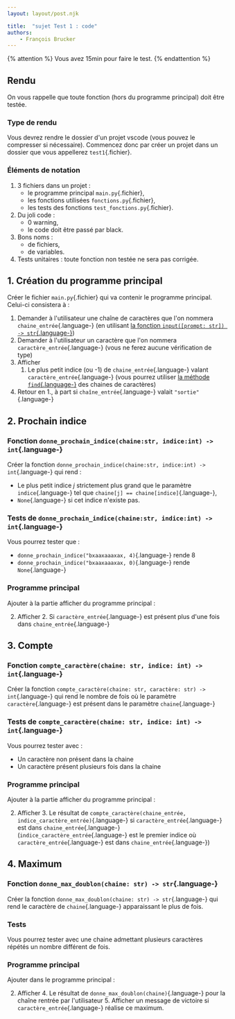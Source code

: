 ```yaml
---
layout: layout/post.njk

title:  "sujet Test 1 : code"
authors:
    - François Brucker
---
```


{% attention %}
Vous avez 15min pour faire le test.
{% endattention %}

## Rendu

On vous rappelle que toute fonction (hors du programme principal) doit être testée.

### Type de rendu

Vous devrez rendre le dossier d'un projet vscode (vous pouvez le compresser si nécessaire). Commencez donc par créer un projet dans un dossier que vous appellerez `test1`{.fichier}.

### Éléments de notation

1. 3 fichiers dans un projet :
    - le programme principal `main.py`{.fichier},
    - les fonctions utilisées `fonctions.py`{.fichier},
    - les tests des fonctions `test_fonctions.py`{.fichier}.
2. Du joli code :
    - 0 warning,
    - le code doit être passé par black.
3. Bons noms :
    - de fichiers,
    - de variables.
4. Tests unitaires : toute fonction non testée ne sera pas corrigée.

## 1. Création du programme principal

Créer le fichier `main.py`{.fichier} qui va contenir le programme principal. Celui-ci consistera à :

1. Demander à l'utilisateur une chaîne de caractères que l'on nommera `chaine_entrée`{.language-} (en utilisant [la fonction `input([prompt: str]) -> str`{.language-}](https://docs.python.org/fr/3/library/functions.html#input))
2. Demander à l'utilisateur un caractère que l'on nommera `caractère_entrée`{.language-} (vous ne ferez aucune vérification de type)
2. Afficher 
    1. Le plus petit indice (ou -1) de `chaine_entrée`{.language-} valant `caractère_entrée`{.language-} (vous pourrez utiliser [la méthode `find`{.language-}](https://docs.python.org/fr/3/library/stdtypes.html#str.find) des chaines de caractères)
3. Retour en 1., à part si `chaîne_entrée`{.language-} valait `"sortie"`{.language-}

## 2. Prochain indice

### Fonction `donne_prochain_indice(chaine:str, indice:int) -> int`{.language-}

Créer la fonction `donne_prochain_indice(chaine:str, indice:int) -> int`{.language-} qui rend :

- Le plus petit indice $j$ strictement plus grand que le paramètre `indice`{.language-} tel que `chaine[j] == chaine[indice]`{.language-},
- `None`{.language-} si cet indice n'existe pas.

### Tests de `donne_prochain_indice(chaine:str, indice:int) -> int`{.language-}

Vous pourrez tester que :

- `donne_prochain_indice("bxaaxaaaxax, 4)`{.language-} rende 8
- `donne_prochain_indice("bxaaxaaaxax, 0)`{.language-} rende `None`{.language-} 


### Programme principal

Ajouter à la partie afficher du programme principal :

2. Afficher
    2. Si `caractère_entrée`{.language-} est présent plus d'une fois dans `chaine_entrée`{.language-} 

## 3. Compte

### Fonction `compte_caractère(chaine: str, indice: int) -> int`{.language-}

Créer la fonction `compte_caractère(chaine: str, caractère: str) -> int`{.language-} qui rend le nombre de fois où le paramètre `caractère`{.language-} est présent dans le paramètre `chaine`{.language-}

### Tests de `compte_caractère(chaine: str, indice: int) -> int`{.language-}

Vous pourrez tester avec :

- Un caractère non présent dans la chaine
- Un caractère présent plusieurs fois dans la chaine

### Programme principal

Ajouter à la partie afficher du programme principal :

2. Afficher
    3. Le résultat de `compte_caractère(chaine_entrée, indice_caractère_entrée)`{.language-} si `caractère_entrée`{.language-} est dans `chaine_entrée`{.language-} (`indice_caractère_entrée`{.language-} est le premier indice où `caractère_entrée`{.language-} est dans `chaine_entrée`{.language-})

## 4. Maximum

### Fonction `donne_max_doublon(chaine: str) -> str`{.language-}

Créer la fonction  `donne_max_doublon(chaine: str) -> str`{.language-} qui rend le caractère de `chaine`{.language-} apparaissant le plus de fois.

### Tests

Vous pourrez tester avec une chaine admettant plusieurs caractères répétés un nombre différent de fois.

### Programme principal

Ajouter dans le programme principal :

2. Afficher
    4. Le résultat de `donne_max_doublon(chaine)`{.language-} pour la chaîne rentrée par l'utilisateur
    5. Afficher un message de victoire si `caractère_entrée`{.language-} réalise ce maximum.


